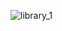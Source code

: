 
![library_1](https://user-images.githubusercontent.com/72193024/123267805-08004200-d51b-11eb-8523-cd53e1dbeed6.png)

